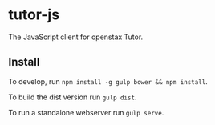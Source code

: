 # tutor-js

The JavaScript client for openstax Tutor.

## Install

To develop, run `npm install -g gulp bower && npm install`.

To build the dist version run `gulp dist`.

To run a standalone webserver run `gulp serve`.
